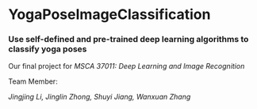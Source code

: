 # YogaPoseImageClassification

### Use self-defined and pre-trained deep learning algorithms to classify yoga poses ###

Our final project for *MSCA 37011: Deep Learning and Image Recognition*

Team Member: 

*Jingjing Li, Jinglin Zhong, Shuyi Jiang, Wanxuan Zhang*
